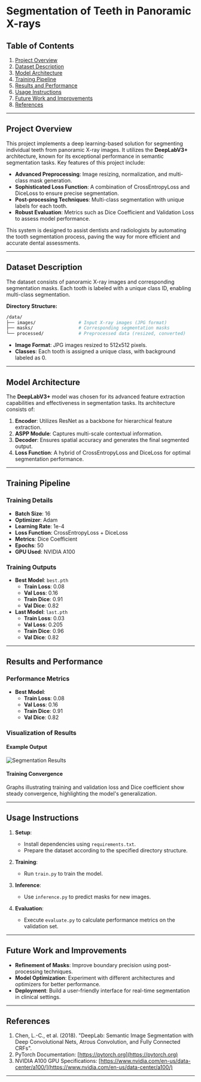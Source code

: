 # Segmentation of Teeth in Panoramic X-rays

## Table of Contents

1. [Project Overview](#project-overview)
2. [Dataset Description](#dataset-description)
3. [Model Architecture](#model-architecture)
4. [Training Pipeline](#training-pipeline)
5. [Results and Performance](#results-and-performance)
6. [Usage Instructions](#usage-instructions)
7. [Future Work and Improvements](#future-work-and-improvements)
8. [References](#references)

---

## Project Overview

This project implements a deep learning-based solution for segmenting individual teeth from panoramic X-ray images. It utilizes the **DeepLabV3+** architecture, known for its exceptional performance in semantic segmentation tasks. Key features of this project include:

- **Advanced Preprocessing**: Image resizing, normalization, and multi-class mask generation.
- **Sophisticated Loss Function**: A combination of CrossEntropyLoss and DiceLoss to ensure precise segmentation.
- **Post-processing Techniques**: Multi-class segmentation with unique labels for each tooth.
- **Robust Evaluation**: Metrics such as Dice Coefficient and Validation Loss to assess model performance.

This system is designed to assist dentists and radiologists by automating the tooth segmentation process, paving the way for more efficient and accurate dental assessments.

---

## Dataset Description

The dataset consists of panoramic X-ray images and corresponding segmentation masks. Each tooth is labeled with a unique class ID, enabling multi-class segmentation.

**Directory Structure:**

```bash
/data/
├── images/                # Input X-ray images (JPG format)
├── masks/                 # Corresponding segmentation masks
└── processed/             # Preprocessed data (resized, converted)
```

- **Image Format**: JPG images resized to 512x512 pixels.
- **Classes**: Each tooth is assigned a unique class, with background labeled as 0.

---

## Model Architecture

The **DeepLabV3+** model was chosen for its advanced feature extraction capabilities and effectiveness in segmentation tasks. Its architecture consists of:

1. **Encoder**: Utilizes ResNet as a backbone for hierarchical feature extraction.
2. **ASPP Module**: Captures multi-scale contextual information.
3. **Decoder**: Ensures spatial accuracy and generates the final segmented output.
4. **Loss Function**: A hybrid of CrossEntropyLoss and DiceLoss for optimal segmentation performance.

---

## Training Pipeline

### Training Details

- **Batch Size**: 16
- **Optimizer**: Adam
- **Learning Rate**: 1e-4
- **Loss Function**: CrossEntropyLoss + DiceLoss
- **Metrics**: Dice Coefficient
- **Epochs**: 50
- **GPU Used**: NVIDIA A100

### Training Outputs

- **Best Model**: `best.pth`
  - **Train Loss**: 0.08
  - **Val Loss**: 0.16
  - **Train Dice**: 0.91
  - **Val Dice**: 0.82
- **Last Model**: `last.pth`
  - **Train Loss**: 0.03
  - **Val Loss**: 0.205
  - **Train Dice**: 0.96
  - **Val Dice**: 0.82

---

## Results and Performance

### Performance Metrics

- **Best Model**:
  - **Train Loss**: 0.08
  - **Val Loss**: 0.16
  - **Train Dice**: 0.91
  - **Val Dice**: 0.82

### Visualization of Results

#### Example Output

![Segmentation Results](image.png)

#### Training Convergence

Graphs illustrating training and validation loss and Dice coefficient show steady convergence, highlighting the model's generalization.

---

## Usage Instructions

1. **Setup**:

   - Install dependencies using `requirements.txt`.
   - Prepare the dataset according to the specified directory structure.

2. **Training**:

   - Run `train.py` to train the model.

3. **Inference**:

   - Use `inference.py` to predict masks for new images.

4. **Evaluation**:

   - Execute `evaluate.py` to calculate performance metrics on the validation set.

---

## Future Work and Improvements

- **Refinement of Masks**: Improve boundary precision using post-processing techniques.
- **Model Optimization**: Experiment with different architectures and optimizers for better performance.
- **Deployment**: Build a user-friendly interface for real-time segmentation in clinical settings.

---

## References

1. Chen, L.-C., et al. (2018). "DeepLab: Semantic Image Segmentation with Deep Convolutional Nets, Atrous Convolution, and Fully Connected CRFs".
2. PyTorch Documentation: [https://pytorch.org](https://pytorch.org)
3. NVIDIA A100 GPU Specifications: [https://www.nvidia.com/en-us/data-center/a100/](https://www.nvidia.com/en-us/data-center/a100/)

---

